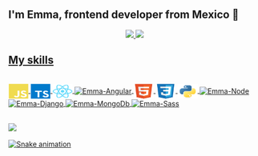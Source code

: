 ## I'm Emma, frontend developer from Mexico 🤠

<div align="center" style="display: inline_block">
  <a href="https://github.com/EmmanuelRdezG2">
  <img height="200px" src="https://github-readme-stats.vercel.app/api?username=EmmanuelRdezG2&show_icons=true&theme=radical&include_all_commits=true&count_private=false"/>
  <img height="275px" src="https://github-readme-stats.vercel.app/api/top-langs/?username=EmmanuelRdezG2&layout=compact&langs_count=7&theme=radical"/>
</div>

## My skills

<div style="display: inline_block"><br>
  <img align="center" alt="Emma-Js" height="30" width="40" src="https://raw.githubusercontent.com/devicons/devicon/master/icons/javascript/javascript-plain.svg">
  <img align="center" alt="Emma-Ts" height="30" width="40" src="https://raw.githubusercontent.com/devicons/devicon/master/icons/typescript/typescript-plain.svg">
  <img align="center" alt="Emma-React" height="30" width="40" src="https://raw.githubusercontent.com/devicons/devicon/master/icons/react/react-original.svg">
  <img align="center" alt="Emma-Angular" height="30" width="40" src="https://cdn.jsdelivr.net/gh/devicons/devicon/icons/angularjs/angularjs-original.svg" />
  <img align="center" alt="Emma-HTML" height="30" width="40" src="https://raw.githubusercontent.com/devicons/devicon/master/icons/html5/html5-original.svg">
  <img align="center" alt="Emma-CSS" height="30" width="40" src="https://raw.githubusercontent.com/devicons/devicon/master/icons/css3/css3-original.svg">
  <img align="center" alt="Emma-Python" height="30" width="40" src="https://raw.githubusercontent.com/devicons/devicon/master/icons/python/python-original.svg">
  <img align="center" alt="Emma-Node" height="30" width="40" src="https://cdn.jsdelivr.net/gh/devicons/devicon/icons/nodejs/nodejs-original.svg"/>
  <img align="center" alt="Emma-Django" height="30" width="40" src="https://cdn.jsdelivr.net/gh/devicons/devicon/icons/django/django-original.svg" />
  <img align="center" alt="Emma-MongoDb" height="30" width="40" src="https://cdn.jsdelivr.net/gh/devicons/devicon/icons/mongodb/mongodb-original-wordmark.svg" />
  <img align="center" alt="Emma-Sass" height="30" width="40" src="https://cdn.jsdelivr.net/gh/devicons/devicon/icons/sass/sass-original.svg" />  
</div>
  <div> 
    <br>
 
 ![](https://walfiegif.files.wordpress.com/2020/11/out-transparent-20.gif)

![Snake animation](https://github.com/EmmanuelRdezG2/EmmanuelRdezG2/blob/output/github-contribution-grid-snake.svg)

</div>
